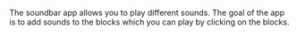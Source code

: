 The soundbar app allows you to play different sounds. The goal of the app is to add sounds to the
blocks which you can play by clicking on the blocks.

